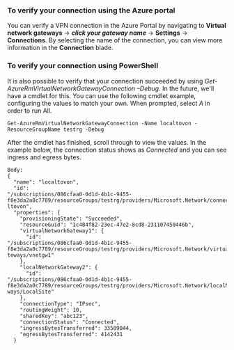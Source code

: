 ### To verify your connection using the Azure portal

You can verify a VPN connection in the Azure Portal by navigating to **Virtual network gateways** -> ***click your gateway name*** -> **Settings** -> **Connections**. By selecting the name of the connection, you can view more information in the **Connection** blade.  

### To verify your connection using PowerShell

It is also possible to verify that your connection succeeded by using *Get-AzureRmVirtualNetworkGatewayConnection –Debug*. In the future, we'll have a cmdlet for this. You can use the following cmdlet example, configuring the values to match your own. When prompted, select *A* in order to run All.

	Get-AzureRmVirtualNetworkGatewayConnection -Name localtovon -ResourceGroupName testrg -Debug

 After the cmdlet has finished, scroll through to view the values. In the example below, the connection status shows as *Connected* and you can see ingress and egress bytes.

	Body:
	{
	  "name": "localtovon",
	  "id":
	"/subscriptions/086cfaa0-0d1d-4b1c-9455-f8e3da2a0c7789/resourceGroups/testrg/providers/Microsoft.Network/connections/loca
	ltovon",
	  "properties": {
	    "provisioningState": "Succeeded",
	    "resourceGuid": "1c484f82-23ec-47e2-8cd8-231107450446b",
	    "virtualNetworkGateway1": {
	      "id":
	"/subscriptions/086cfaa0-0d1d-4b1c-9455-f8e3da2a0c7789/resourceGroups/testrg/providers/Microsoft.Network/virtualNetworkGa
	teways/vnetgw1"
	    },
	    "localNetworkGateway2": {
	      "id":
	"/subscriptions/086cfaa0-0d1d-4b1c-9455-f8e3da2a0c7789/resourceGroups/testrg/providers/Microsoft.Network/localNetworkGate
	ways/LocalSite"
	    },
	    "connectionType": "IPsec",
	    "routingWeight": 10,
	    "sharedKey": "abc123",
	    "connectionStatus": "Connected",
	    "ingressBytesTransferred": 33509044,
	    "egressBytesTransferred": 4142431
	  }